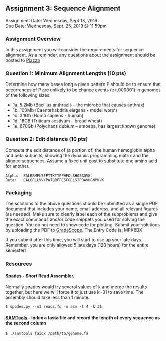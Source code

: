 ## Assignment 3: Sequence Alignment
Assignment Date: Wednesday, Sept 18, 2019 <br>
Due Date: Wednesday, Sept. 25, 2019 @ 11:59pm <br>

### Assignment Overview

In this assignment you will consider the requirements for sequence alignment.
As a reminder, any questions about the assignment should be posted to [Piazza](https://piazza.com/jhu/fall2019/en601452/resources)

### Question 1: Minimum Alignment Lengths  (10 pts)

Determine how many bases long a given pattern P should be to ensure that occurrences of 
P are unlikely to be chance events (e<.000001) in genomes of the following sizes:

- 1a. 5.2Mb (Bacillus anthracis – the microbe that causes anthrax)
- 1b. 100Mb (Caenorhabditis elegans -  model worm)
- 1c. 3.1Gb (Homo sapiens - human)
- 1d. 18GB (Triticum aestivum – bread wheat)
- 1e. 670Gb (Polychaos dubium – amoeba, has largest known genome)


### Question 2: Edit distance (10 pts)

Compute the edit distance of (a portion of) the human hemoglobin alpha and beta subunits, 
showing the dynamic programming matrix and the aligned sequences. Assume a fixed unit cost 
to substitute one amino acid for another.

	Alpha: 	EALERMFLSFPTTKTYFPHFDLSHGSAQVK
	Beta: 	EALGRLLVVYPWTQRFFESFGDLSTPDAVMGNPKVK


### Packaging

The solutions to the above questions should be submitted as a single PDF document that includes your name, email address, and 
all relevant figures (as needed). Make sure to clearly label each of the subproblems and give the exact commands and/or code snippets you used for 
solving the question. You do not need to show code for plotting. 
Submit your solutions by uploading the PDF to [GradeScope](https://www.gradescope.com/courses/60230). The Entry Code is: MPK8BX 

If you submit after this time, you will start to use up your late days. Remember, you are only allowed 5 late days (120 hours) for the entire semester!


### Resources

####  [Spades](http://cab.spbu.ru/software/spades/) - Short Read Assembler.

Normally spades would try several values of k and merge the results together, but here we will force it to just use k=31 to save time. The assembly should take less than 1 minute.

```
$ spades.py --s1 reads.fq -o asm -t 4 -k 31
```

#### [SAMTools](http://www.htslib.org/) - Index a fasta file and record the length of every sequence as the second column

```
$ ./samtools faidx /path/to/genome.fa 
```

